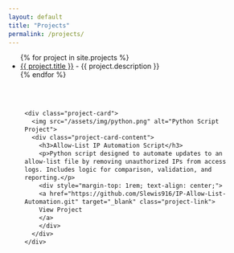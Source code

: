 ```yaml
---
layout: default
title: "Projects"
permalink: /projects/
---
```



<ul>
  {% for project in site.projects %}
    <li>
      <a href="{{ project.url }}">{{ project.title }}</a> - {{ project.description }}
    </li>
  {% endfor %}
</ul>


<style>
  .card-grid {
    display: grid;
    grid-template-columns: repeat(auto-fit, minmax(280px, 1fr));
    gap: 1.5rem;
    max-width: 1100px;
    margin: auto;
    padding: 2rem;
    justify-content: center;
  }

  .project-card {
  width: 100%;
  max-width: 360px; /* 🔹 Limit the card width */
  margin: auto; /* 🔹 Center card if in solo display */
  background: #fff;
  border-radius: 12px;
  box-shadow: 0 8px 20px rgba(0,0,0,0.06);
  overflow: hidden;
  display: flex;
  flex-direction: column;
  transition: transform 0.2s ease;
}

.project-card-content {
  padding: 1.0rem 1.2rem;
  flex-grow: 1;
  text-align: center; /* 🔹 Center text */
}

.project-card a {
  margin-top: 1rem;
  display: inline-block;
  padding: 0.6rem 1.2rem;
  background-color: #2d70c9;
  color: white;
  border-radius: 6px;
  font-weight: bold;
  text-decoration: none;
}

.project-card a:hover {
  background-color: #1f4f95;
}

.project-card img {
  margin-bottom: 0;
  display: block;
}

.project-card h3 {
  margin-top: 0.75rem;  /* ↓ Lower this number for tighter spacing */
  font-size: 1.3rem;
}

.project-card:hover {
  box-shadow: 0 10px 24px rgba(0,0,0,0.1);
  transform: translateY(-4px);
}

.project-card p {
  text-align: left;
}

</style>


<div class="card-grid">

  <!-- 🟦 Your osTicket card -->
  <!-- 🟪 Your Phishing card -->

  <!-- 🐍 Python automation card -->
  <div class="project-card-wrapper">
  
    <div class="project-card">
      <img src="/assets/img/python.png" alt="Python Script Project">
      <div class="project-card-content">
        <h3>Allow-List IP Automation Script</h3>
        <p>Python script designed to automate updates to an allow-list file by removing unauthorized IPs from access logs. Includes logic for comparison, validation, and reporting.</p>
        <div style="margin-top: 1rem; text-align: center;">
        <a href="https://github.com/Slewis916/IP-Allow-List-Automation.git" target="_blank" class="project-link">
        View Project
        </a>
        </div>
      </div>
    </div>
  </div>

</div>
